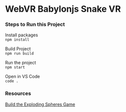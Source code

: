 # WebVR Babylonjs Snake VR

### Steps to Run this Project

Install packages <br>
`npm install`

Build Project <br>
`npm run build`

Run the project <br>
`npm start`

Open in VS Code <br>
`code .`

### Resources

[Build the Exploding Spheres Game](https://github.com/cassieview/student-hack-resources/tree/master/SpatialWorkshops/WebVrGameTypeScript)

